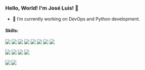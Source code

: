 ### Hello, World! I'm José Luis! 👋

- 🚀 I’m currently working on DevOps and Python development.
<!--- 🌱 I’m currently learning -->

#### Skills:

![](https://img.shields.io/badge/Python-informational?style=flat&logo=python&logoColor=white&color=3572a5)
![](https://img.shields.io/badge/CSharp-informational?style=flat&logo=c-sharp&logoColor=white&color=3572a5)
![](https://img.shields.io/badge/Java-informational?style=flat&logo=java&logoColor=white&color=3572a5)
![](https://img.shields.io/badge/Kotlin-informational?style=flat&logo=kotlin&logoColor=white&color=3572a5)
![](https://img.shields.io/badge/Android-informational?style=flat&logo=android&logoColor=white&color=3572a5)
![](https://img.shields.io/badge/MySQL-informational?style=flat&logo=MySQL&logoColor=white&color=3572a5)
![](https://img.shields.io/badge/SAP-informational?style=flat&logo=SAP&logoColor=white&color=3572a5)
![](https://img.shields.io/badge/HTML5-informational?style=flat&logo=HTML5&logoColor=white&color=3572a5)

![](https://img.shields.io/badge/Linux-informational?style=flat&logo=linux&logoColor=white&color=3572a5)
![](https://img.shields.io/badge/Git-informational?style=flat&logo=git&logoColor=white&color=3572a5)
![](https://img.shields.io/badge/Docker-informational?style=flat&logo=docker&logoColor=white&color=3572a5)
![](https://img.shields.io/badge/Sonarqube-informational?style=flat&logo=sonarqube&logoColor=white&color=3572a5)


<img align="left" src="https://github-readme-stats.vercel.app/api?username=joseluisbn&count_private=true&include_all_commits=true&show_icons=true&hide_border=true&bg_color=0d1117&text_color=c9d1d9&title_color=50a6ff&icon_color=3572a5"/>

<img align="left" src="https://github-readme-stats.vercel.app/api/top-langs/?username=joseluisbn&layout=compact&card_width=250&hide_border=true&bg_color=0d1117&text_color=c9d1d9&title_color=50a6ff&icon_color=3572a5"/>

<!--
**joseluisbn/joseluisbn** is a ✨ _special_ ✨ repository because its `README.md` (this file) appears on your GitHub profile.

Here are some ideas to get you started:

- 👯 I’m looking to collaborate on ...
- 🤔 I’m looking for help with ...
- 💬 Ask me about ...
- 📫 How to reach me: ...
- 😄 Pronouns: ...
- ⚡ Fun fact: ...
-->
